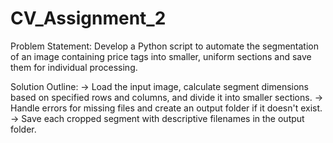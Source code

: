 # CV_Assignment_2

Problem Statement:
Develop a Python script to automate the segmentation of an image containing price tags into smaller, uniform sections and save them for individual processing.

Solution Outline:
-> Load the input image, calculate segment dimensions based on specified rows and columns, and divide it into smaller sections.
-> Handle errors for missing files and create an output folder if it doesn't exist.
-> Save each cropped segment with descriptive filenames in the output folder.
